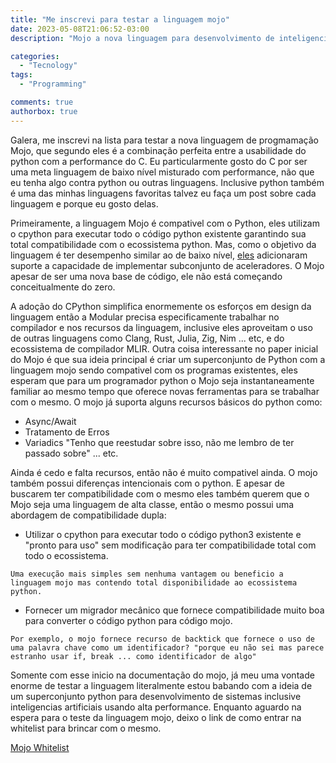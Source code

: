 ```yaml
---
title: "Me inscrevi para testar a linguagem mojo"
date: 2023-05-08T21:06:52-03:00
description: "Mojo a nova linguagem para desenvolvimento de inteligencias artificiais"

categories:
  - "Tecnology"
tags:
  - "Programming"

comments: true
authorbox: true
---
```


Galera, me inscrevi na lista para testar a nova linguagem de progmamação Mojo, que segundo eles é a combinação perfeita entre a usabilidade do python com a performance do C.
Eu particularmente gosto do C por ser uma meta linguagem de baixo nível misturado com performance, não que eu tenha algo contra python ou outras linguagens. 
Inclusive python também é uma das minhas linguagens favoritas talvez eu faça um post sobre cada linguagem e porque eu gosto delas.

Primeiramente, a linguagem Mojo é compativel com o Python, eles utilizam o cpython para executar todo o código python existente garantindo sua total compatibilidade com o ecossistema python. 
Mas, como o objetivo da linguagem é ter desempenho similar ao de baixo nível, [eles](https://www.modular.com/) adicionaram suporte a capacidade de implementar subconjunto de aceleradores.
O Mojo apesar de ser uma nova base de código, ele não está começando conceitualmente do zero. 

A adoção do CPython simplifica enormemente os esforços em design da linguagem então a Modular precisa especificamente trabalhar no compilador e nos recursos da linguagem, inclusive eles aproveitam o uso de outras linguagens como Clang, Rust, Julia, Zig, Nim ... etc, e do ecossistema de compilador MLIR.
Outra coisa interessante no paper inicial do Mojo é que sua ideia principal é criar um superconjunto de Python com a linguagem mojo sendo compativel com os programas existentes, eles esperam que para um programador python o Mojo seja instantaneamente familiar ao mesmo tempo que oferece novas ferramentas  para se trabalhar com o mesmo.
O mojo já suporta alguns recursos básicos do python como:   

- Async/Await
- Tratamento de Erros
- Variadics "Tenho que reestudar sobre isso, não me lembro de ter passado sobre"
... etc. 

Ainda é cedo e falta recursos, então não é muito compativel ainda.
O mojo também possui diferenças intencionais com o python. 
E apesar de buscarem ter compatibilidade com o mesmo eles também querem que o Mojo seja uma linguagem de alta classe, então o mesmo possui uma abordagem de compatibilidade dupla:

- Utilizar o cpython para executar todo o código python3 existente e "pronto para uso" sem modificação para ter compatibilidade total com todo o ecossistema. 

`Uma execução mais simples sem nenhuma vantagem ou beneficio a linguagem mojo mas contendo total disponibilidade ao ecossistema python.`

- Fornecer um migrador mecânico que fornece compatibilidade muito boa para converter o código python para código mojo. 

`Por exemplo, o mojo fornece recurso de backtick que fornece o uso de uma palavra chave como um identificador? "porque eu não sei mas parece estranho usar if, break ... como identificador de algo"`  

Somente com esse inicio na documentação do mojo, já meu uma vontade enorme de testar a linguagem literalmente estou babando com a ideia de um superconjunto python para desenvolvimento de sistemas inclusive inteligencias artificiais usando alta performance. 
Enquanto aguardo na espera para o teste da linguagem mojo, deixo o link de como entrar na whitelist para brincar com o mesmo.

[Mojo Whitelist](https://www.modular.com/mojo)
